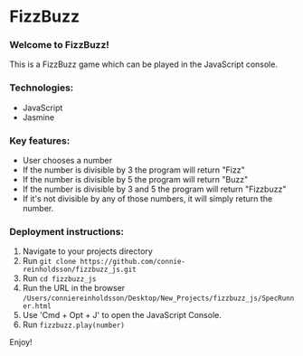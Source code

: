 # FizzBuzz

### Welcome to FizzBuzz!

This is a FizzBuzz game which can be played in the JavaScript console.

### Technologies:
- JavaScript
- Jasmine

### Key features:
- User chooses a number
- If the number is divisible by 3 the program will return "Fizz"
- If the number is divisible by 5 the program will return "Buzz"
- If the number is divisible by 3 and 5 the program will return "Fizzbuzz"
- If it's not divisible by any of those numbers, it will simply return the number.

### Deployment instructions:
1. Navigate to your projects directory
2. Run ```git clone https://github.com/connie-reinholdsson/fizzbuzz_js.git```
3. Run ```cd fizzbuzz_js```
4. Run the URL in the browser ```/Users/conniereinholdsson/Desktop/New_Projects/fizzbuzz_js/SpecRunner.html```
5. Use 'Cmd + Opt + J' to open the JavaScript Console.
6. Run ```fizzbuzz.play(number)```

Enjoy!
